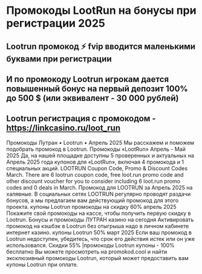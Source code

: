 # Промокоды LootRun на бонусы при регистрации 2025

## Lootrun промокод ⚡️ fvip вводится маленькими буквами при регистрации

## И по промокоду Lootrun игрокам дается повышенный бонус на первый депозит 100% до 500 $ (или эквивалент - 30 000 рублей)

## Lootrun регистрация с промокодом - https://linkcasino.ru/loot_run


Промокоды Лутран • Lootrun • Апрель 2025 Мы расскажем и поможем подобрать промокод в Lootrun. Промокоды «LootRun» Апрель - Май 2025 Да, на нашей площадке доступны 5 проверенных и актуальных на Апрель 2025 года купонов для «LootRun», включая 4 промокода и 1 специальных акций. LOOTRUN Coupon Code, Promo & Discount Codes March.
There are 6 lootrun coupon code, free loot.run promo code and other discount voucher for you to consider including 6 loot.run promo codes and 0 deals in March.
Промокод для LOOTRUN за Апрель 2025 на халявные. В социальных сетях LOOTRUN регулярно проводят раздачи бонусов, а мы предлагаем вам действующий промокод для этого проекта.
купоны Lootrun промокоды на скидку 60% апрель 2025
Покажите свой промокоды на кассе, чтобы получить первую скидку в Lootrun. Бонусы и промокоды ЛУТРАН казино на сегодня Активировать промокод на кэшбэк в Lootrun без отыгрыша надо в личном кабинете интернет казино.
купоны Lootrun 50% март 2025 Если ваш промокод в Lootrun недоступен, убедитесь, что срок его действия истек или он уже использовался. Скидки 55% |промокоды Lootrun купоны - 100% бесплатно Вы можете просмотреть на promokod.cool и найти эксклюзивный промокоды Lootrun, который может предоставить вам купоны Lootrun при оплате.
